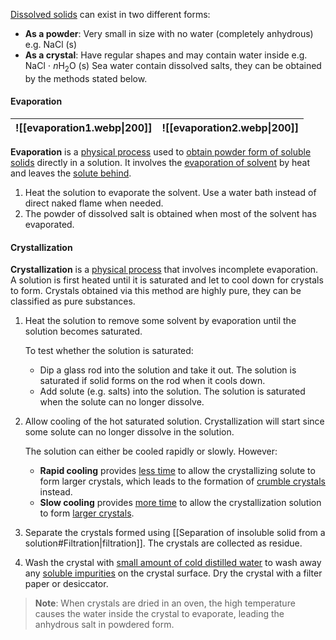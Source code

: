 <u>Dissolved solids</u> can exist in two different forms:
- **As a powder**: Very small in size with no water (completely anhydrous)
  e.g. NaCl (s)
- **As a crystal**: Have regular shapes and may contain water inside
  e.g. NaCl ⋅ $n$H<sub>2</sub>O (s)
Sea water contain dissolved salts, they can be obtained by the methods stated below.

#### Evaporation
| ![[evaporation1.webp\|200]] | ![[evaporation2.webp\|200]] |
| :--: | :--: |
**Evaporation** is a <u>physical process</u> used to <u>obtain powder form of soluble solids</u> directly in a solution. It involves the <u>evaporation of solvent</u> by heat and leaves the <u>solute behind</u>.

1. Heat the solution to evaporate the solvent. Use a water bath instead of direct naked flame when needed.
2. The powder of dissolved salt is obtained when most of the solvent has evaporated.

#### Crystallization
**Crystallization** is a <u>physical process</u> that involves incomplete evaporation. A solution is first heated until it is saturated and let to cool down for crystals to form. Crystals obtained via this method are highly pure, they can be classified as pure substances.

1. Heat the solution to remove some solvent by evaporation until the solution becomes saturated.
   
   To test whether the solution is saturated:
    - Dip a glass rod into the solution and take it out. The solution is saturated if solid forms on the rod when it cools down.
    - Add solute (e.g. salts) into the solution. The solution is saturated when the solute can no longer dissolve.

2. Allow cooling of the hot saturated solution. Crystallization will start since some solute can no longer dissolve in the solution.
   
   The solution can either be cooled rapidly or slowly. However:
    - **Rapid cooling** provides <u>less time</u> to allow the crystallizing solute to form larger crystals, which leads to the formation of <u>crumble crystals</u> instead.
    - **Slow cooling** provides <u>more time</u> to allow the crystallization solution to form <u>larger crystals</u>.

3. Separate the crystals formed using [[Separation of insoluble solid from a solution#Filtration|filtration]]. The crystals are collected as residue.
4. Wash the crystal with <u>small amount of cold distilled water</u> to wash away any <u>soluble impurities</u> on the crystal surface. Dry the crystal with a filter paper or desiccator.

> **Note**:
> When crystals are dried in an oven, the high temperature causes the water inside the crystal to evaporate, leading the anhydrous salt in powdered form.

